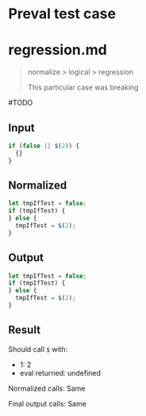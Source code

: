 # Preval test case

# regression.md

> normalize > logical > regression
>
> This particular case was breaking

#TODO

## Input

`````js filename=intro
if (false || $(2)) {
  {}
}
`````

## Normalized

`````js filename=intro
let tmpIfTest = false;
if (tmpIfTest) {
} else {
  tmpIfTest = $(2);
}
`````

## Output

`````js filename=intro
let tmpIfTest = false;
if (tmpIfTest) {
} else {
  tmpIfTest = $(2);
}
`````

## Result

Should call `$` with:
 - 1: 2
 - eval returned: undefined

Normalized calls: Same

Final output calls: Same

